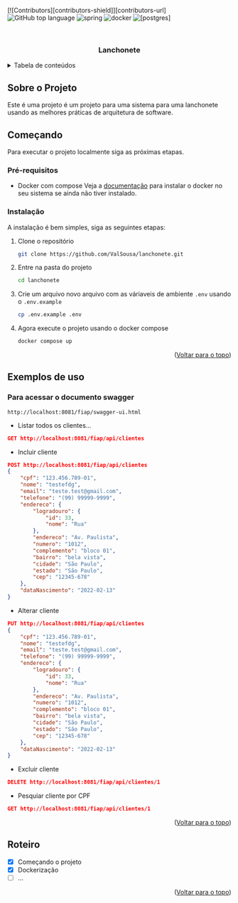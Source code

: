 <a name="readme-top"></a>

<!--
*** Template baseado em https://github.com/othneildrew/Best-README-Template 
-->

[![Contributors][contributors-shield]][contributors-url]
![GitHub top language](https://img.shields.io/github/languages/top/ValSousa/lanchonete?style=for-the-badge)
![spring](https://img.shields.io/badge/Spring-6DB33F?style=for-the-badge&logo=spring&logoColor=white)
![docker](https://img.shields.io/badge/Docker-2496ED?style=for-the-badge&logo=docker&logoColor=white)
![[postgres]](https://img.shields.io/badge/PostgreSQL-316192?style=for-the-badge&logo=postgresql&logoColor=white)



<!-- TITULO DO PROJETO -->
<br />
<div align="center">
  <h3 align="center">Lanchonete</h3>
</div>



<!-- TABELA DE CONTEUDOS -->
<details>
  <summary>Tabela de conteúdos</summary>
  <ol>
    <li>
      <a href="#sobre-o-projeto">Sobre o Projeto</a>
    </li>
    <li>
      <a href="#começando">Começando</a>
      <ul>
        <li><a href="#pré-requisitos">Pré-requisitos</a></li>
        <li><a href="#instalação">Instalação</a></li>
      </ul>
    </li>
    <li><a href="#exemplos-de-uso">Exemplos de uso</a></li>
    <li><a href="#roteiro">Roteiro</a></li>
  </ol>
</details>



<!-- SOBRE O PROJETO -->
## Sobre o Projeto

Este é uma projeto é um projeto para uma sistema para uma lanchonete usando as melhores práticas de arquitetura de software. 


<!-- COMECANDO -->
## Começando

Para executar o projeto localmente siga as próximas etapas.

### Pré-requisitos

* Docker com compose
  Veja a [documentação](https://docs.docker.com/engine/install/) para instalar o docker no seu sistema se ainda não tiver instalado.

### Instalação

A instalação é bem simples, siga as seguintes etapas:

1. Clone o repositório
   ```sh
   git clone https://github.com/ValSousa/lanchonete.git
   ```
2. Entre na pasta do projeto
   ```sh
   cd lanchonete
   ```
3. Crie um arquivo novo arquivo com as váriaveis de ambiente `.env` usando o `.env.example`
   ```sh
   cp .env.example .env
   ```
4. Agora execute o projeto usando o docker compose
   ```sh
   docker compose up
   ```

<p align="right">(<a href="#readme-top">Voltar para o topo</a>)</p>



<!-- EXEMPLOS DE USO -->
## Exemplos de uso

### Para acessar o documento swagger
	http://localhost:8081/fiap/swagger-ui.html


- Listar todos os clientes...

```json
GET http://localhost:8081/fiap/api/clientes
```

- Incluir cliente

```json
POST http://localhost:8081/fiap/api/clientes
{
    "cpf": "123.456.789-01",
    "nome": "testefdg",
    "email": "teste.test@gmail.com",
    "telefone": "(99) 99999-9999",
    "endereco": {
        "logradouro": {
            "id": 33,
            "nome": "Rua"
        },
        "endereco": "Av. Paulista",
        "numero": "1012",
        "complemento": "bloco 01",
        "bairro": "bela vista",
        "cidade": "São Paulo",
        "estado": "São Paulo",
        "cep": "12345-678"
    },
    "dataNascimento": "2022-02-13"
}
```

- Alterar cliente

```json
PUT http://localhost:8081/fiap/api/clientes
{
    "cpf": "123.456.789-01",
    "nome": "testefdg",
    "email": "teste.test@gmail.com",
    "telefone": "(99) 99999-9999",
    "endereco": {
        "logradouro": {
            "id": 33,
            "nome": "Rua"
        },
        "endereco": "Av. Paulista",
        "numero": "1012",
        "complemento": "bloco 01",
        "bairro": "bela vista",
        "cidade": "São Paulo",
        "estado": "São Paulo",
        "cep": "12345-678"
    },
    "dataNascimento": "2022-02-13"
}
```

- Excluir cliente

```json
DELETE http://localhost:8081/fiap/api/clientes/1
```

- Pesquiar cliente por CPF

```json
GET http://localhost:8081/fiap/api/clientes/1
```

<p align="right">(<a href="#readme-top">Voltar para o topo</a>)</p>



<!-- ROTEIRO -->
## Roteiro

- [x] Começando o projeto
- [x] Dockerização
- [ ] ...

<p align="right">(<a href="#readme-top">Voltar para o topo</a>)</p>
